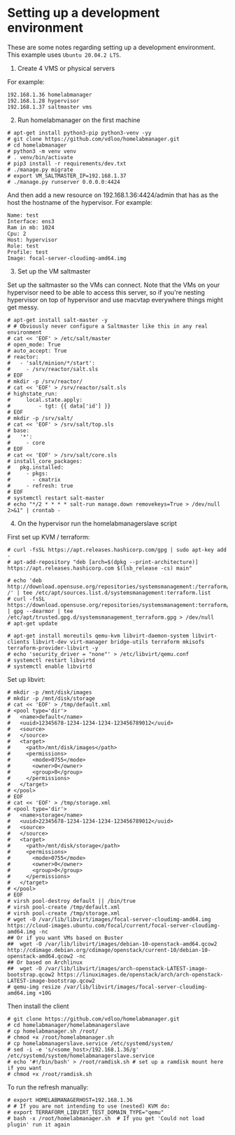 # Setting up a development environment

These are some notes regarding setting up a development environment. This example uses `Ubuntu 20.04.2 LTS`.

1. Create 4 VMS or physical servers

For example:
```
192.168.1.36 homelabmanager
192.168.1.28 hypervisor
192.168.1.37 saltmaster vms
```

2. Run homelabmanager on the first machine

```
# apt-get install python3-pip python3-venv -yy
# git clone https://github.com/vdloo/homelabmanager.git
# cd homelabmanager
# python3 -m venv venv
# . venv/bin/activate
# pip3 install -r requirements/dev.txt
# ./manage.py migrate
# export VM_SALTMASTER_IP=192.168.1.37
# ./manage.py runserver 0.0.0.0:4424
```

And then add a new resource on 192.168.1.36:4424/admin that has as the host the hostname of the hypervisor. For example:
```
Name: test
Interface: ens3
Ram in mb: 1024
Cpu: 2
Host: hypervisor
Role: test
Profile: test
Image: focal-server-cloudimg-amd64.img
```
3. Set up the VM saltmaster

Set up the saltmaster so the VMs can connect. Note that the VMs on your hypervisor need to be able to access this server, so if you're nesting hypervisor on top of hypervisor and use macvtap everywhere things might get messy.
```
# apt-get install salt-master -y
# # Obviously never configure a Saltmaster like this in any real environment
# cat << 'EOF' > /etc/salt/master
# open_mode: True
# auto_accept: True
# reactor:
#   - 'salt/minion/*/start':
#     - /srv/reactor/salt.sls
# EOF
# mkdir -p /srv/reactor/
# cat << 'EOF' > /srv/reactor/salt.sls
# highstate_run:
#     local.state.apply:
#         - tgt: {{ data['id'] }}
# EOF
# mkdir -p /srv/salt/
# cat << 'EOF' > /srv/salt/top.sls
# base:
#   '*':
#     - core
# EOF
# cat << 'EOF' > /srv/salt/core.sls
# install_core_packages:
#   pkg.installed:
#     - pkgs:
#       - cmatrix
#     - refresh: true
# EOF
# systemctl restart salt-master
# echo "*/2 * * * * salt-run manage.down removekeys=True > /dev/null 2>&1" | crontab -
```


4. On the hypervisor run the homelabmanagerslave script

First set up KVM / terraform:
```
# curl -fsSL https://apt.releases.hashicorp.com/gpg | sudo apt-key add -
# apt-add-repository "deb [arch=$(dpkg --print-architecture)] https://apt.releases.hashicorp.com $(lsb_release -cs) main"

# echo 'deb http://download.opensuse.org/repositories/systemsmanagement:/terraform/Ubuntu_20.04/ /' | tee /etc/apt/sources.list.d/systemsmanagement:terraform.list
# curl -fsSL https://download.opensuse.org/repositories/systemsmanagement:terraform/Ubuntu_20.04/Release.key | gpg --dearmor | tee /etc/apt/trusted.gpg.d/systemsmanagement_terraform.gpg > /dev/null
# apt-get update

# apt-get install moreutils qemu-kvm libvirt-daemon-system libvirt-clients libvirt-dev virt-manager bridge-utils terraform mkisofs terraform-provider-libvirt -y
# echo 'security_driver = "none"' > /etc/libvirt/qemu.conf
# systemctl restart libvirtd
# systemctl enable libvirtd
```

Set up libvirt:
```
# mkdir -p /mnt/disk/images
# mkdir -p /mnt/disk/storage
# cat << 'EOF' > /tmp/default.xml
# <pool type='dir'>
#   <name>default</name>
#   <uuid>12345678-1234-1234-1234-123456789012</uuid>
#   <source>
#   </source>
#   <target>
#     <path>/mnt/disk/images</path>
#     <permissions>
#       <mode>0755</mode>
#       <owner>0</owner>
#       <group>0</group>
#     </permissions>
#   </target>
# </pool>
# EOF
# cat << 'EOF' > /tmp/storage.xml
# <pool type='dir'>
#   <name>storage</name>
#   <uuid>22345678-1234-1234-1234-123456789012</uuid>
#   <source>
#   </source>
#   <target>
#     <path>/mnt/disk/storage</path>
#     <permissions>
#       <mode>0755</mode>
#       <owner>0</owner>
#       <group>0</group>
#     </permissions>
#   </target>
# </pool>
# EOF
# virsh pool-destroy default || /bin/true
# virsh pool-create /tmp/default.xml
# virsh pool-create /tmp/storage.xml
# wget -O /var/lib/libvirt/images/focal-server-cloudimg-amd64.img https://cloud-images.ubuntu.com/focal/current/focal-server-cloudimg-amd64.img -nc
## Or if you want VMs based on Buster
##  wget -O /var/lib/libvirt/images/debian-10-openstack-amd64.qcow2 http://cdimage.debian.org/cdimage/openstack/current-10/debian-10-openstack-amd64.qcow2 -nc
## Or based on Archlinux
##  wget -O /var/lib/libvirt/images/arch-openstack-LATEST-image-bootstrap.qcow2 https://linuximages.de/openstack/arch/arch-openstack-LATEST-image-bootstrap.qcow2
# qemu-img resize /var/lib/libvirt/images/focal-server-cloudimg-amd64.img +10G
```

Then install the client
```
# git clone https://github.com/vdloo/homelabmanager.git
# cd homelabmanager/homelabmanagerslave
# cp homelabmanager.sh /root/
# chmod +x /root/homelabmanager.sh
# cp homelabmanagerslave.service /etc/systemd/system/
# sed -i -e 's/<some_host>/192.168.1.36/g' /etc/systemd/system/homelabmanagerslave.service
# echo '#!/bin/bash' > /root/ramdisk.sh # set up a ramdisk mount here if you want
# chmod +x /root/ramdisk.sh
```

To run the refresh manually:
```
# export HOMELABMANAGERHOST=192.168.1.36
# # If you are not intending to use (nested) KVM do: 
# export TERRAFORM_LIBVIRT_TEST_DOMAIN_TYPE="qemu"
# bash -x /root/homelabmanager.sh  # If you get 'Could not load plugin' run it again
```
